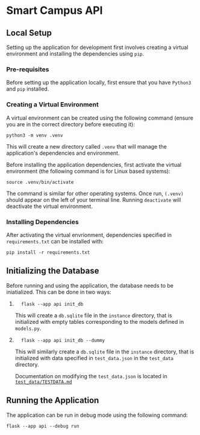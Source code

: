 # Smart Campus API

## Local Setup
Setting up the application for development first involves creating a virtual environment and installing the dependencies using `pip`.

### Pre-requisites
Before setting up the application locally, first ensure that you have `Python3` and `pip` installed.

### Creating a Virtual Environment
A virtual environment can be created using the following command (ensure you are in the correct directory before executing it):

`python3 -m venv .venv`

This will create a new directory called `.venv` that will manage the application's dependencies and environment.

Before installing the application dependencies, first activate the virtual environment (the following command is for Linux based systems):

`source .venv/bin/activate`

The command is similar for other operating systems. Once run, `(.venv)` should appear on the left of your terminal line. Running `deactivate` will deactivate the virtual environment.

### Installing Dependencies
After activating the virtual envrionment, dependencies specified in `requirements.txt` can be installed with:

`pip install -r requirements.txt`

## Initializing the Database
Before running and using the application, the database needs to be iniatialized. This can be done in two ways:

1. &nbsp;&nbsp;&nbsp;&nbsp;`flask --app api init_db`
   
   This will create a `db.sqlite` file in the `instance` directory, that is initialized with empty tables corresponding to the models defined in `models.py`.

2. &nbsp;&nbsp;&nbsp;&nbsp;`flask --app api init_db --dummy`

    This will similarly create a `db.sqlite` file in the `instance` directory, that is initialized with data specified in `test_data.json` in the `test_data` directory.

    Documentation on modifying the `test_data.json` is located in [`test_data/TESTDATA.md`](/api/test_data/TESTDATA.md)

## Running the Application
The application can be run in debug mode using the following command:

`flask --app api --debug run`